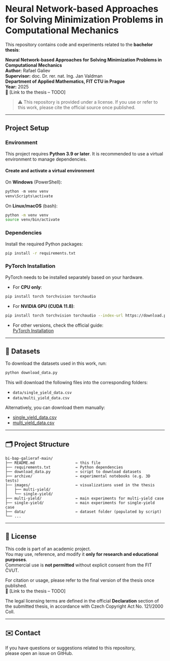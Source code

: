 # Neural Network-based Approaches for Solving Minimization Problems in Computational Mechanics

This repository contains code and experiments related to the **bachelor thesis**:

**Neural Network-based Approaches for Solving Minimization Problems in Computational Mechanics**  
**Author:** Rafael Galiev  
**Supervisor:** doc. Dr. rer. nat. Ing. Jan Valdman  
**Department of Applied Mathematics, FIT CTU in Prague**  
**Year:** 2025  
📎 [Link to the thesis – TODO]

> ⚠️ This repository is provided under a license. If you use or refer to this work, please cite the official source once published.

---

## Project Setup

### **Environment**
This project requires **Python 3.9 or later**. It is recommended to use a virtual environment to manage dependencies.

#### **Create and activate a virtual environment**
On **Windows** (PowerShell):
```powershell
python -m venv venv
venv\Scripts\activate
```
On **Linux/macOS** (bash):
```bash
python -m venv venv
source venv/bin/activate
```

### **Dependencies**
Install the required Python packages:
```bash
pip install -r requirements.txt
```

### **PyTorch Installation**

PyTorch needs to be installed separately based on your hardware.

- For **CPU only**:
```bash
pip install torch torchvision torchaudio
```
- For **NVIDIA GPU (CUDA 11.8)**:
```bash
pip install torch torchvision torchaudio --index-url https://download.pytorch.org/whl/cu118
```
- For other versions, check the official guide:  
  [PyTorch Installation](https://pytorch.org/)

---

## 📂 Datasets

To download the datasets used in this work, run:

```bash
python download_data.py
```

This will download the following files into the corresponding folders:

- `data/single_yield_data.csv`
- `data/multi_yield_data.csv`

Alternatively, you can download them manually:
- [single_yield_data.csv](https://drive.google.com/file/d/1_e_HIhL6_VV4697zhCPgb_74YUbqV30l/view?usp=sharing)
- [multi_yield_data.csv](https://drive.google.com/file/d/1V5jn_kHqSuv2Uo-Ky96eGpp1URbXB6JI/view?usp=sharing)

---

## 🗂️ Project Structure

```
bi-bap-galieraf-main/
├── README.md                  ← this file
├── requirements.txt           ← Python dependencies
├── download_data.py           ← script to download datasets
├── archive/                   ← experimental notebooks (e.g. 3D tests)
├── images/                    ← visualizations used in the thesis
│   ├── multi-yield/
│   └── single-yield/
├── multi-yield/               ← main experiments for multi-yield case
├── single-yield/              ← main experiments for single-yield case
├── data/                      ← dataset folder (populated by script)
└── ...
```

---

## 📜 License

This code is part of an academic project.  
You may use, reference, and modify it **only for research and educational purposes**.  
Commercial use is **not permitted** without explicit consent from the FIT ČVUT.

For citation or usage, please refer to the final version of the thesis once published.  
📎 [Link to the thesis – TODO]

The legal licensing terms are defined in the official **Declaration** section of the
submitted thesis, in accordance with Czech Copyright Act No. 121/2000 Coll.

---

## ✉️ Contact

If you have questions or suggestions related to this repository,  
please open an issue on GitHub.
